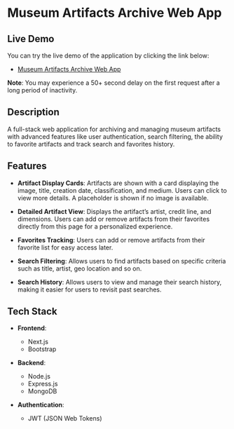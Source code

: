 # Museum Artifacts Archive Web App


## Live Demo
You can try the live demo of the application by clicking the link below:
- [Museum Artifacts Archive Web App](https://bti425-a6-six.vercel.app/)

**Note**: You may experience a 50+ second delay on the first request after a long period of inactivity.


## Description
A full-stack web application for archiving and managing museum artifacts with advanced features like user authentication, search filtering, the ability to favorite artifacts and track search and favorites history.


## Features

- **Artifact Display Cards**: Artifacts are shown with a card displaying the image, title, creation date, classification, and medium. Users can click to view more details. A placeholder is shown if no image is available.

- **Detailed Artifact View**: Displays the artifact’s artist, credit line, and dimensions. Users can add or remove artifacts from their favorites directly from this page for a personalized experience.

- **Favorites Tracking**: Users can add or remove artifacts from their favorite list for easy access later.

- **Search Filtering**: Allows users to find artifacts based on specific criteria such as title, artist, geo location and so on.

- **Search History**: Allows users to view and manage their search history, making it easier for users to revisit past searches. 


## Tech Stack

- **Frontend**: 
  - Next.js
  - Bootstrap

- **Backend**:
  - Node.js
  - Express.js
  - MongoDB

- **Authentication**: 
  - JWT (JSON Web Tokens)